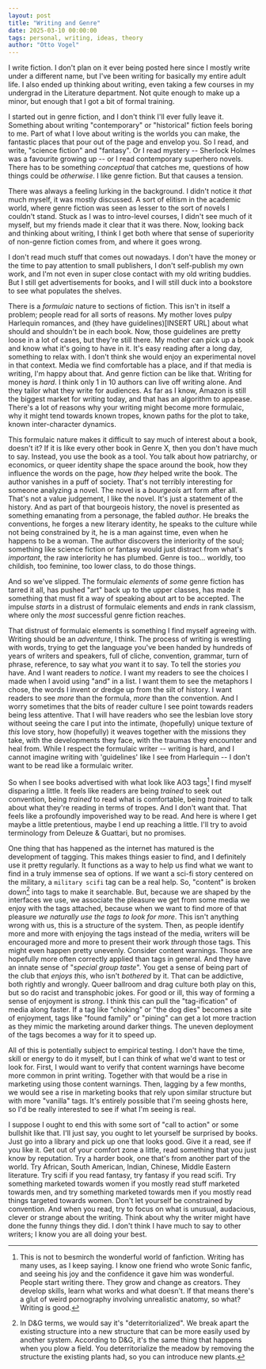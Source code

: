 ```yaml
---
layout: post
title: "Writing and Genre"
date: 2025-03-10 00:00:00
tags: personal, writing, ideas, theory
author: "Otto Vogel"
---
```


I write fiction. I don't plan on it ever being posted here since I mostly write under a different name, but I've been writing for basically my entire adult life. I also ended up thinking about writing, even taking a few courses in my undergrad in the Literature department. Not quite enough to make up a minor, but enough that I got a bit of formal training.

I started out in genre fiction, and I don't think I'll ever fully leave it. Something about writing "contemporary" or "historical" fiction feels boring to me. Part of what I love about writing is the worlds you can make, the fantastic places that pour out of the page and envelop you. So I read, and write, "science fiction" and "fantasy". Or I read mystery -- Sherlock Holmes was a favourite growing up -- or I read contemporary superhero novels. There has to be something _conceptual_ that catches me, questions of how things could be _otherwise_. I like genre fiction. But that causes a tension.

There was always a feeling lurking in the background. I didn't notice it _that_ much myself, it was mostly discussed. A sort of elitism in the academic world, where genre fiction was seen as lesser to the sort of novels I couldn't stand. Stuck as I was to intro-level courses, I didn't see much of it myself, but my friends made it clear that it was there. Now, looking back and thinking about writing, I think I get both where that sense of superiority of non-genre fiction comes from, and where it goes wrong.

I don't read much stuff that comes out nowadays. I don't have the money or the time to pay attention to small publishers, I don't self-publish my own work, and I'm not even in super close contact with my old writing buddies. But I still get advertisements for books, and I will still duck into a bookstore to see what populates the shelves.

There is a _formulaic_ nature to sections of fiction. This isn't in itself a problem; people read for all sorts of reasons. My mother loves pulpy Harlequin romances, and (they have guidelines)[INSERT URL] about what should and shouldn't be in each book. Now, those guidelines are pretty loose in a lot of cases, but they're still there. My mother can pick up a book and know what it's going to have in it. It's easy reading after a long day, something to relax with. I don't think she would enjoy an experimental novel in that context. Media we find comfortable has a place, and if that media is writing, I'm happy about that. And genre fiction can be like that. Writing for money is _hard_. I think only 1 in 10 authors can live off writing alone. And they tailor what they write for audiences. As far as I know, Amazon is still the biggest market for writing today, and that has an algorithm to appease. There's a lot of reasons why your writing might become more formulaic, why it might tend towards known tropes, known paths for the plot to take, known inter-character dynamics.

This formulaic nature makes it difficult to say much of interest about a book, doesn't it? If it is like every other book in Genre X, then you don't have much to say. Instead, you use the book as a tool. You talk about how patriarchy, or economics, or queer identity shape the space around the book, how they influence the words on the page, how _they_ helped write the book. The author vanishes in a puff of society. That's not terribly interesting for someone analyzing a novel. The novel is a _bourgeois_ art form after all. That's not a value judgement, I like the novel. It's just a statement of the history. And as part of that bourgeois history, the novel is presented as something emanating from a personage, the fabled _author_. He breaks the conventions, he forges a new literary identity, he speaks to the culture while not being constrained by it, he is a man against time, even when he happens to be a woman. The author discovers the interiority of the soul; something like science fiction or fantasy would just distract from what's _important_, the raw interiority he has plumbed. Genre is too... worldly, too childish, too feminine, too lower class, to do those things.

And so we've slipped. The formulaic _elements_ of _some_ genre fiction has tarred it all, has pushed "art" back up to the upper classes, has made it something that must fit a way of speaking about art to be accepted. The impulse _starts_ in a distrust of formulaic elements and _ends_ in rank classism, where only the _most_ successful genre fiction reaches.

That distrust of formulaic elements is something I find myself agreeing with. Writing should be an _adventure_, I think. The process of writing is wrestling with words, trying to get the language you've been handed by hundreds of years of writers and speakers, full of cliche, convention, grammar, turn of phrase, reference, to say what _you_ want it to say. To tell the stories _you_ have. And I want readers to _notice_. I want my readers to see the choices I made when I avoid using "and" in a list. I want them to see the metaphors I chose, the words I invent or dredge up from the silt of history. I want readers to see _more_ than the formula, _more_ than the convention. And I worry sometimes that the bits of reader culture I see point towards readers being less attentive. That I will have readers who see the lesbian love story without seeing the care I put into the intimate, (hopefully) unique texture of _this_ love story, how (hopefully) it weaves together with the missions they take, with the developments they face, with the traumas they encounter and heal from. While I respect the formulaic writer -- writing is hard, and I cannot imagine writing with 'guidelines' like I see from Harlequin -- I don't want to be read like a formulaic writer.

So when I see books advertised with what look like AO3 tags[^fanfic] I find myself disparing a little. It feels like readers are being _trained_ to seek out convention, being _trained_ to read what is comfortable, being _trained_ to talk about what they're reading in terms of tropes. And I don't want that. That feels like a profoundly impoverished way to be read. And here is where I get maybe a little pretentious, maybe I end up reaching a little. I'll try to avoid terminology from Deleuze & Guattari, but no promises. 

One thing that has happened as the internet has matured is the development of tagging. This makes things easier to find, and I definitely use it pretty regularly. It functions as a way to help us find what we want to find in a truly immense sea of options. If we want a sci-fi story centered on the military, a `military scifi` tag can be a real help. So, "content" is broken down[^or_deterr] into tags to make it searchable. But, because we are shaped by the interfaces we use, we associate the pleasure we get from some media we enjoy with the tags attached, because when we want to find more of that pleasure *we naturally use the tags to look for more*. This isn't anything wrong with us, this is a structure of the system. Then, as people identify more and more with enjoying the tags instead of the media, writers will be encouraged more and more to present their work *through* those tags. This might even happen pretty unevenly. Consider content warnings. Those are hopefully more often correctly applied than tags in general. And they have an innate sense of "*special group taste*". You get a sense of being part of the club that *enjoys this*, who isn't *bothered* by it. That can be addictive, both rightly and wrongly. Queer ballroom and drag culture both play on this, but so do racist and transphobic jokes. For good or ill, this way of forming a sense of enjoyment is *strong*. I think this can pull the "tag-ification" of media along faster. If a tag like "choking" or "the dog dies" becomes a site of enjoyment, tags like "found family" or "pining" can get a lot more traction as they mimic the marketing around darker things. The uneven deployment of the tags becomes a way for it to speed up.

All of this is potentially subject to empirical testing. I don't have the time, skill or energy to do it myself, but I can think of what we'd want to test or look for. First, I would want to verify that content warnings have become more common in print writing. Together with that would be a rise in marketing using those content warnings. Then, lagging by a few months, we would see a rise in marketing books that rely upon similar structure but with more "vanilla" tags. It's entirely possible that I'm seeing ghosts here, so I'd be really interested to see if what I'm seeing is real.

I suppose I ought to end this with some sort of "call to action" or some bullshit like that. I'll just say, you ought to let yourself be surprised by books. Just go into a library and pick up one that looks good. Give it a read, see if you like it. Get out of your comfort zone a little, read something that you just know by reputation. Try a harder book, one that's from another part of the world. Try African, South American, Indian, Chinese, Middle Eastern literature. Try scifi if you read fantasy, try fantasy if you read scifi. Try something marketed towards women if you mostly read stuff marketed towards men, and try something marketed towards men if you mostly read things targeted towards women. Don't let yourself be constrained by convention. And when you read, try to focus on what is unusual, audacious, clever or strange about the writing. Think about why the writer might have done the funny things they did. I don't think I have much to say to other writers; I know you are all doing your best. 


[^or_deterr]: In D&G terms, we would say it's "deterritorialized". We break apart the existing structure into a new structure that can be more easily used by another system. According to D&G, it's the same thing that happens when you plow a field. You deterritorialize the meadow by removing the structure the existing plants had, so you can introduce new plants.


[^fanfic]: This is not to besmirch the wonderful world of fanfiction. Writing has many uses, as I keep saying. I know one friend who wrote Sonic fanfic, and seeing his joy and the confidence it gave him was wonderful. People start writing there. They grow and change as creators. They develop skills, learn what works and what doesn't. If that means there's a glut of weird pornography involving unrealistic anatomy, so what? Writing is good. 


